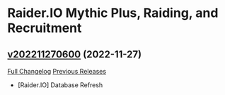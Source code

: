 # Raider.IO Mythic Plus, Raiding, and Recruitment

## [v202211270600](https://github.com/RaiderIO/raiderio-addon/tree/v202211270600) (2022-11-27)
[Full Changelog](https://github.com/RaiderIO/raiderio-addon/compare/v202211260600...v202211270600) [Previous Releases](https://github.com/RaiderIO/raiderio-addon/releases)

- [Raider.IO] Database Refresh  
